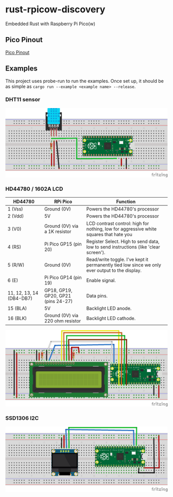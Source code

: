 # rust-rpicow-discovery
Embedded Rust with Raspberry Pi Pico(w)

## Pico Pinout
[Pico Pinout](https://pico.pinout.xyz/)

## Examples
This project uses probe-run to run the examples. Once set up, it should be as simple as `cargo run --example <example name> --release`.

### DHT11 sensor

![DHT11](images/pico_dht11_bb.png)

### HD44780 / 1602A LCD

HD44780 | RPi Pico | Function
--------|-------------|---------
1 (Vss) | Ground (0V) | Powers the HD44780's processor
2 (Vdd) | 5V | Powers the HD44780's processor
3 (V0) | Ground (0V) via a 1K resistor | LCD contrast control: high for nothing, low for aggressive white squares that hate you
4 (RS) | Pi Pico GP15 (pin 20) | Register Select. High to send data, low to send instructions (like 'clear screen').
5 (R/W) | Ground (0V) | Read/write toggle. I've kept it permanently tied low since we only ever output to the display.
6 (E) | Pi Pico GP14 (pin 19) | Enable signal.
11, 12, 13, 14 (DB4-DB7) | GP18, GP19, GP20, GP21 (pins 24-27) | Data pins.
15 (BLA) | 5V | Backlight LED anode.
16 (BLK) | Ground (0V) via 220 ohm resistor| Backlight LED cathode.

![HD44780](images/pico_hd44780_bb.png)

### SSD1306 I2C

![SSD1306](images/pico_ssd1306_bb.png)

